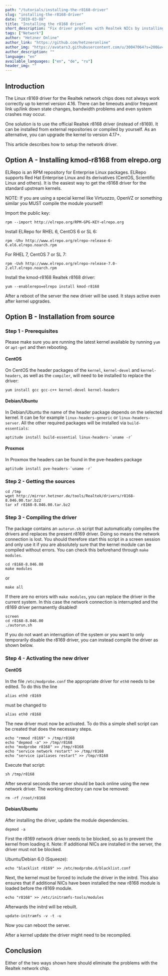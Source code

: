 ```yaml
---
path: "/tutorials/installing-the-r8168-driver"
slug: "installing-the-r8168-driver"
date: "2019-03-08"
title: "Installing the r8168 driver"
short_description: "Fix driver problems with Realtek NICs by installing r8168."
tags: ["Network"]
author: "Hetzner Online"
author_link: "https://github.com/hetzneronline"
author_img: "https://avatars3.githubusercontent.com/u/30047064?s=200&v=4"
author_description: ""
language: "en"
available_languages: ["en", "de", "ru"]
header_img: ""     
---
```


## Introduction

The Linux r8169 driver for the Realtek network chips does not always work correctly up to kernel version 4.16. There can be timeouts and/or frequent link up/link down state changes, bandwidth problems and even system crashes may occur.

One solution is to use the official Realtek r8168 driver (instead of r8169). It can be installed from external repositories or compiled by yourself. As an alternative, you can upgrade the kernel to version 4.17+.

This article describes how to setup the network driver.

## Option A - Installing kmod-r8168 from elrepo.org

ELRepo is an RPM repository for Enterprise Linux packages. ELRepo supports Red Hat Enterprise Linux and its derivatives (CentOS, Scientific Linux and others). It is the easiest way to get the r8168 driver for the standard upstream kernels.

NOTE: If you are using a special kernel like Virtuozzo, OpenVZ or something similar you MUST compile the module yourself!

Import the public key:

`rpm --import http://elrepo.org/RPM-GPG-KEY-elrepo.org`

Install ELRepo for RHEL 6, CentOS 6 or SL 6:

`rpm -Uhv http://www.elrepo.org/elrepo-release-6-6.el6.elrepo.noarch.rpm`

For RHEL 7, CentOS 7 or SL 7:

`rpm -Uvh http://www.elrepo.org/elrepo-release-7.0-2.el7.elrepo.noarch.rpm`

Install the kmod-r8168 Realtek r8168 driver:

`yum --enablerepo=elrepo install kmod-r8168`

After a reboot of the server the new driver will be used. It stays active even after kernel upgrades.

## Option B - Installation from source

### Step 1 - Prerequisites

Please make sure you are running the latest kernel available by running `yum` or `apt-get` and then rebooting.

#### CentOS

On CentOS the header packages of the `kernel`, `kernel-devel` and `kernel-headers`, as well as the `compiler`, will need to be installed to replace the driver:

`yum install gcc gcc-c++ kernel-devel kernel-headers`

#### Debian/Ubuntu

In Debian/Ubuntu the name of the header package depends on the selected kernel. It can be for example `linux-headers-generic` or `linux-headers-server`. All the other required packages will be installed via `build-essentials`:

``aptitude install build-essential linux-headers-`uname -r` ``

#### Proxmox

In Proxmox the headers can be found in the pve-headers package

``aptitude install pve-headers-`uname -r` ``

### Step 2 - Getting the sources

```console
cd /tmp
wget http://mirror.hetzner.de/tools/Realtek/drivers/r8168-8.046.00.tar.bz2
tar xf r8168-8.046.00.tar.bz2
```

### Step 3 - Compiling the driver

The package contains an `autorun.sh` script that automatically compiles the drivers and replaces the present r8169 driver. Doing so means the network connection is lost. You should therefore start this script in a screen session and only use it if you are absolutely sure that the kernel module can be compiled without errors. You can check this beforehand through `make modules`.

```console
cd r8168-8.046.00
make modules
```

or

`make all`

If there are no errors with `make modules`, you can replace the driver in the current system. In this case the network connection is interrupted and the r8169 driver permanently disabled!

```console
screen
cd r8168-8.046.00
./autorun.sh
```

If you do not want an interruption of the system or you want to only temporarily disable the r8169 driver, you can instead compile the driver as shown below.

### Step 4 - Activating the new driver

#### CentOS

In the file `/etc/modprobe.conf` the appropriate driver for `eth0` needs to be edited. To do this the line

`alias eth0 r8169`

must be changed to

`alias eth0 r8168`

The new driver must now be activated. To do this a simple shell script can be created that does the necessary steps.

```console
echo "rmmod r8169" > /tmp/r8168
echo "depmod -a" >> /tmp/r8168
echo "modprobe r8168" >> /tmp/r8168
echo "service network restart" >> /tmp/r8168
echo "service ipaliases restart" >> /tmp/r8168
```

Execute that script:

`sh /tmp/r8168`

After several seconds the server should be back online using the new network driver. The working directory can now be removed:

`rm -rf /root/r8168`

#### Debian/Ubuntu

After installing the driver, update the module dependencies.

`depmod -a`

First the r8169 network driver needs to be blocked, so as to prevent the kernel from loading it. Note: If additional NICs are installed in the server, the driver must not be blocked.

Ubuntu/Debian 6.0 (Squeeze):

`echo "blacklist r8169" >> /etc/modprobe.d/blacklist.conf`

Next, the kernel must be forced to include the driver in the initrd. This also ensures that if additional NICs have been installed the new r8168 module is loaded before the r8169 module.

`echo "r8168" >> /etc/initramfs-tools/modules`

Afterwards the initrd will be rebuilt.

`update-initramfs -v -t -u`

Now you can reboot the server.

After a kernel update the driver might need to be recompiled.

## Conclusion

Either of the two ways shown here should eliminate the problems with the Realtek network chip.
